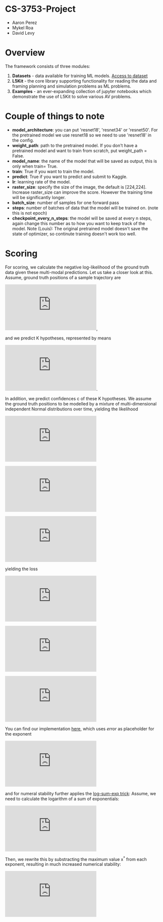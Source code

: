 # CS-3753-Project
- Aaron Perez
- Mykel Roa
- David Levy

# Overview
The framework consists of three modules:
1. **Datasets** - data available for training ML models. [Access to dataset](https://mega.nz/folder/oK4EVaBD#3Epl63VEuzxfI2wNoijG3g)
2. **L5Kit** - the core library supporting functionality for reading the data and framing planning and simulation problems as ML problems.
3. **Examples** - an ever-expanding collection of jupyter notebooks which demonstrate the use of L5Kit to solve various AV problems.

# Couple of things to note

- **model_architecture**: you can put 'resnet18', 'resnet34' or 'resnet50'. For the pretrained model we use resnet18 so we need to use 'resnet18' in the config.
- **weight_path**: path to the pretrained model. If you don't have a pretrained model and want to train from scratch, put weight_path = False.
- **model_name**: the name of the model that will be saved as output, this is only when train= True.
- **train**: True if you want to train the model.
- **predict**: True if you want to predict and submit to Kaggle.
- **lr**: learning rate of the model.
- **raster_size**: specify the size of the image, the default is [224,224]. Increase raster_size can improve the score. However the training time will be significantly longer.
- **batch_size**: number of samples for one forward pass
- **steps**: number of batches of data that the model will be trained on. (note this is not epoch)
- **checkpoint_every_n_steps**: the model will be saved at every n steps, again change this number as to how you want to keep track of the model.
Note (Louis): The original pretrained model doesn't save the state of optimizer, so continute training doesn't work too well.

# Scoring
For scoring, we calculate the negative log-likelihood of the ground truth data given these multi-modal predictions. Let us take a closer look at this. Assume, ground truth positions of a sample trajectory are

![equation](https://latex.codecogs.com/gif.latex?%5Cbg_white%20%5Clarge%20x_1%2C%20%5Cldots%2C%20x_T%2C%20y_1%2C%20%5Cldots%2C%20y_T),

and we predict K hypotheses, represented by means

![equation](https://latex.codecogs.com/gif.latex?%5Cbg_white%20%5Clarge%20%5Cbar%7Bx%7D_1%5Ek%2C%20%5Cldots%2C%20%5Cbar%7Bx%7D_T%5Ek%2C%20%5Cbar%7By%7D_1%5Ek%2C%20%5Cldots%2C%20%5Cbar%7By%7D_T%5Ek).

In addition, we predict confidences c of these K hypotheses.
We assume the ground truth positions to be modelled by a mixture of multi-dimensional independent Normal distributions over time,
yielding the likelihood

![equation](https://latex.codecogs.com/gif.latex?%5Cbg_white%20%5Clarge%20p%28x_%7B1%2C%20%5Cldots%2C%20T%7D%2C%20y_%7B1%2C%20%5Cldots%2C%20T%7D%7Cc%5E%7B1%2C%20%5Cldots%2C%20K%7D%2C%20%5Cbar%7Bx%7D_%7B1%2C%20%5Cldots%2C%20T%7D%5E%7B1%2C%20%5Cldots%2C%20K%7D%2C%20%5Cbar%7By%7D_%7B1%2C%20%5Cldots%2C%20T%7D%5E%7B1%2C%20%5Cldots%2C%20K%7D%29)

![equation](https://latex.codecogs.com/gif.latex?%5Cbg_white%20%5Clarge%20%3D%20%5Csum_k%20c%5Ek%20%5Cmathcal%7BN%7D%28x_%7B1%2C%20%5Cldots%2C%20T%7D%7C%5Cbar%7Bx%7D_%7B1%2C%20%5Cldots%2C%20T%7D%5E%7Bk%7D%2C%20%5CSigma%3D1%29%20%5Cmathcal%7BN%7D%28y_%7B1%2C%20%5Cldots%2C%20T%7D%7C%5Cbar%7By%7D_%7B1%2C%20%5Cldots%2C%20T%7D%5E%7Bk%7D%2C%20%5CSigma%3D1%29)

![equation](https://latex.codecogs.com/gif.latex?%5Cbg_white%20%5Clarge%20%3D%20%5Csum_k%20c%5Ek%20%5Cprod_t%20%5Cmathcal%7BN%7D%28x_t%7C%5Cbar%7Bx%7D_t%5Ek%2C%20%5Csigma%3D1%29%20%5Cmathcal%7BN%7D%28y_t%7C%5Cbar%7By%7D_t%5Ek%2C%20%5Csigma%3D1%29)

yielding the loss

![equation](https://latex.codecogs.com/gif.latex?%5Cbg_white%20%5Clarge%20L%20%3D%20-%20%5Clog%20p%28x_%7B1%2C%20%5Cldots%2C%20T%7D%2C%20y_%7B1%2C%20%5Cldots%2C%20T%7D%7Cc%5E%7B1%2C%20%5Cldots%2C%20K%7D%2C%20%5Cbar%7Bx%7D_%7B1%2C%20%5Cldots%2C%20T%7D%5E%7B1%2C%20%5Cldots%2C%20K%7D%2C%20%5Cbar%7By%7D_%7B1%2C%20%5Cldots%2C%20T%7D%5E%7B1%2C%20%5Cldots%2C%20K%7D%29)

![equation](https://latex.codecogs.com/gif.latex?%5Cbg_white%20%5Clarge%20%3D%20-%20%5Clog%20%5Csum_k%20e%5E%7B%5Clog%28c%5Ek%29%20&plus;%20%5Csum_t%20%5Clog%20%5Cmathcal%7BN%7D%28x_t%7C%5Cbar%7Bx%7D_t%5Ek%2C%20%5Csigma%3D1%29%20%5Cmathcal%7BN%7D%28y_t%7C%5Cbar%7By%7D_t%5Ek%2C%20%5Csigma%3D1%29%7D)

![equation](https://latex.codecogs.com/gif.latex?%5Cbg_white%20%5Clarge%20%3D%20-%20%5Clog%20%5Csum_k%20e%5E%7B%5Clog%28c%5Ek%29%20-%5Cfrac%7B1%7D%7B2%7D%20%5Csum_t%20%28%5Cbar%7Bx%7D_t%5Ek%20-%20x_t%29%5E2%20&plus;%20%28%5Cbar%7By%7D_t%5Ek%20-%20y_t%29%5E2%7D)

You can find our implementation [here](https://github.com/lyft/l5kit/blob/20ab033c01610d711c3d36e1963ecec86e8b85b6/l5kit/l5kit/evaluation/metrics.py#L4), which uses *error* as placeholder for the exponent

![equation](https://latex.codecogs.com/gif.latex?%5Cbg_white%20%5Clarge%20L%20%3D%20-%5Clog%20%5Csum_k%20e%5E%7B%5Ctexttt%7Berror%7D%7D)

and for numeral stability further applies the [log-sum-exp trick](https://en.wikipedia.org/wiki/LogSumExp#log-sum-exp_trick_for_log-domain_calculations):
Assume, we need to calculate the logarithm of a sum of exponentials:

![equation](https://latex.codecogs.com/gif.latex?%5Cbg_white%20%5Clarge%20LSE%28x_1%2C%20%5Cldots%2C%20x_n%29%20%3D%20%5Clog%28e%5E%7Bx_1%7D%20&plus;%20%5Cldots%20&plus;%20e%5E%7Bx_n%7D%29)

Then, we rewrite this by substracting the maximum value x<sup>*</sup> from each exponent, resulting in much increased numerical stability:

![equation](https://latex.codecogs.com/gif.latex?%5Cbg_white%20%5Clarge%20LSE%28x_1%2C%20%5Cldots%2C%20x_n%29%20%3D%20x%5E*%20&plus;%20%5Clog%28e%5E%7Bx_1%20-%20x%5E%7B*%7D%7D%20&plus;%20%5Cldots%20&plus;%20e%5E%7Bx_n%20-%20x%5E%7B*%7D%7D%29)
